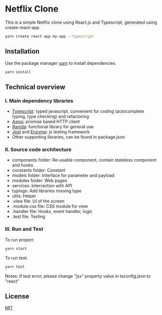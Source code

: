# Netflix Clone

This is a simple Netflix clone using React.js and Typescript, generated using create-react-app

```bash
yarn create react-app my-app --typescript
```

## Installation

Use the package manager [yarn](https://yarnpkg.com/en/) to install dependencies.

```bash
yarn install
```

## Technical overview

### I. Main dependency libraries
- [Typescript](https://www.typescriptlang.org/docs/home.html): typed javascript, convenient for coding (autocomplete typing, type checking) and refactoring
- [Axios](https://github.com/axios/axios): promise based HTTP client
- [Ramda](https://ramdajs.com/docs): functional library for general use
- [Jest](https://jestjs.io/docs/en/getting-started) and [Enzyme](https://airbnb.io/enzyme/docs/api/): js testing framework
- Other supporting libraries, can be found in package.json

### II. Source code architecture
- components folder: Re-usable component, contain stateless component and hooks
- constants folder: Constant
- models folder: Interface for parameter and payload
- modules folder: Web pages
- services: Interraction with API
- typings: Add libraries missing type
- utils: Helper
- .view file: UI of the screen
- .module.css file: CSS module for view
- .handler file: Hooks, event handler, logic
- .test file: Testing

### III. Run and Test

To run project:
```bash
yarn start
```

To run test:
```bash
yarn test
```
Notes: If test error, please change "jsx" property value in tsconfig.json to "react"


## License
[MIT](https://choosealicense.com/licenses/mit/)